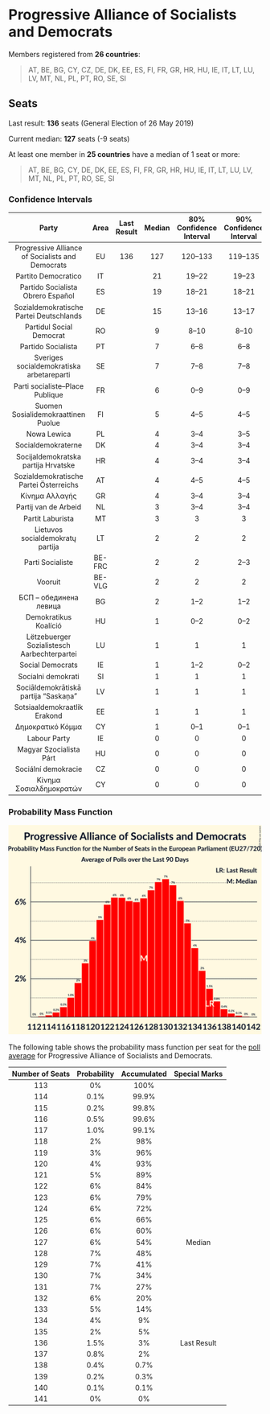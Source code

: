 # Progressive Alliance of Socialists and Democrats

Members registered from **26 countries**:

> AT, BE, BG, CY, CZ, DE, DK, EE, ES, FI, FR, GR, HR, HU, IE, IT, LT, LU, LV, MT, NL, PL, PT, RO, SE, SI

## Seats

Last result: **136** seats (General Election of 26 May 2019)

Current median: **127** seats (-9 seats)

At least one member in **25 countries** have a median of 1 seat or more:

> AT, BE, BG, CY, DE, DK, EE, ES, FI, FR, GR, HR, HU, IE, IT, LT, LU, LV, MT, NL, PL, PT, RO, SE, SI

### Confidence Intervals

| Party | Area | Last Result | Median | 80% Confidence Interval | 90% Confidence Interval | 95% Confidence Interval | 99% Confidence Interval |
|:-----:|:----:|:-----------:|:------:|:-----------------------:|:-----------------------:|:-----------------------:|:-----------------------:|
| Progressive Alliance of Socialists and Democrats | EU | 136 | 127 | 120–133 | 119–135 | 118–136 | 116–138 |
| Partito Democratico | IT | | 21 | 19–22 | 19–23 | 18–23 | 17–24 |
| Partido Socialista Obrero Español | ES | | 19 | 18–21 | 18–21 | 17–22 | 17–22 |
| Sozialdemokratische Partei Deutschlands | DE | | 15 | 13–16 | 13–17 | 13–17 | 13–19 |
| Partidul Social Democrat | RO | | 9 | 8–10 | 8–10 | 7–10 | 7–11 |
| Partido Socialista | PT | | 7 | 6–8 | 6–8 | 6–8 | 5–8 |
| Sveriges socialdemokratiska arbetareparti | SE | | 7 | 7–8 | 7–8 | 7–8 | 7–8 |
| Parti socialiste–Place Publique | FR | | 6 | 0–9 | 0–9 | 0–10 | 0–10 |
| Suomen Sosialidemokraattinen Puolue | FI | | 5 | 4–5 | 4–5 | 4–5 | 4–5 |
| Nowa Lewica | PL | | 4 | 3–4 | 3–5 | 2–5 | 0–5 |
| Socialdemokraterne | DK | | 4 | 3–4 | 3–4 | 3–4 | 3–5 |
| Socijaldemokratska partija Hrvatske | HR | | 4 | 3–4 | 3–4 | 3–4 | 3–5 |
| Sozialdemokratische Partei Österreichs | AT | | 4 | 4–5 | 4–5 | 4–5 | 3–5 |
| Κίνημα Αλλαγής | GR | | 4 | 3–4 | 3–4 | 3–4 | 3–5 |
| Partij van de Arbeid | NL | | 3 | 3–4 | 3–4 | 3–4 | 2–4 |
| Partit Laburista | MT | | 3 | 3 | 3 | 3 | 3 |
| Lietuvos socialdemokratų partija | LT | | 2 | 2 | 2 | 2 | 2 |
| Parti Socialiste | BE-FRC | | 2 | 2 | 2–3 | 2–3 | 2–3 |
| Vooruit | BE-VLG | | 2 | 2 | 2 | 2 | 1–3 |
| БСП – обединена левица | BG | | 2 | 1–2 | 1–2 | 1–2 | 0–2 |
| Demokratikus Koalíció | HU | | 1 | 0–2 | 0–2 | 0–2 | 0–2 |
| Lëtzebuerger Sozialistesch Aarbechterpartei | LU | | 1 | 1 | 1 | 1 | 1 |
| Social Democrats | IE | | 1 | 1–2 | 0–2 | 0–2 | 0–2 |
| Socialni demokrati | SI | | 1 | 1 | 1 | 1 | 0–1 |
| Sociāldemokrātiskā partija “Saskaņa” | LV | | 1 | 1 | 1 | 0–1 | 0–1 |
| Sotsiaaldemokraatlik Erakond | EE | | 1 | 1 | 1 | 1 | 0–2 |
| Δημοκρατικό Κόμμα | CY | | 1 | 0–1 | 0–1 | 0–1 | 0–1 |
| Labour Party | IE | | 0 | 0 | 0 | 0–1 | 0–1 |
| Magyar Szocialista Párt | HU | | 0 | 0 | 0 | 0 | 0 |
| Sociální demokracie | CZ | | 0 | 0 | 0 | 0 | 0 |
| Κίνημα Σοσιαλδημοκρατών | CY | | 0 | 0 | 0 | 0 | 0 |

### Probability Mass Function

![Graph with seats probability mass function not yet produced](average-2025-02-28-seats-pmf-progressiveallianceofsocialistsanddemocrats.png "Seats Probability Mass Function")

The following table shows the probability mass function per seat for the [poll average](average-2025-02-28.html) for Progressive Alliance of Socialists and Democrats.

| Number of Seats | Probability | Accumulated | Special Marks |
|:---------------:|:-----------:|:-----------:|:-------------:|
| 113 | 0% | 100% |  |
| 114 | 0.1% | 99.9% |  |
| 115 | 0.2% | 99.8% |  |
| 116 | 0.5% | 99.6% |  |
| 117 | 1.0% | 99.1% |  |
| 118 | 2% | 98% |  |
| 119 | 3% | 96% |  |
| 120 | 4% | 93% |  |
| 121 | 5% | 89% |  |
| 122 | 6% | 84% |  |
| 123 | 6% | 79% |  |
| 124 | 6% | 72% |  |
| 125 | 6% | 66% |  |
| 126 | 6% | 60% |  |
| 127 | 6% | 54% | Median |
| 128 | 7% | 48% |  |
| 129 | 7% | 41% |  |
| 130 | 7% | 34% |  |
| 131 | 7% | 27% |  |
| 132 | 6% | 20% |  |
| 133 | 5% | 14% |  |
| 134 | 4% | 9% |  |
| 135 | 2% | 5% |  |
| 136 | 1.5% | 3% | Last Result |
| 137 | 0.8% | 2% |  |
| 138 | 0.4% | 0.7% |  |
| 139 | 0.2% | 0.3% |  |
| 140 | 0.1% | 0.1% |  |
| 141 | 0% | 0% |  |


